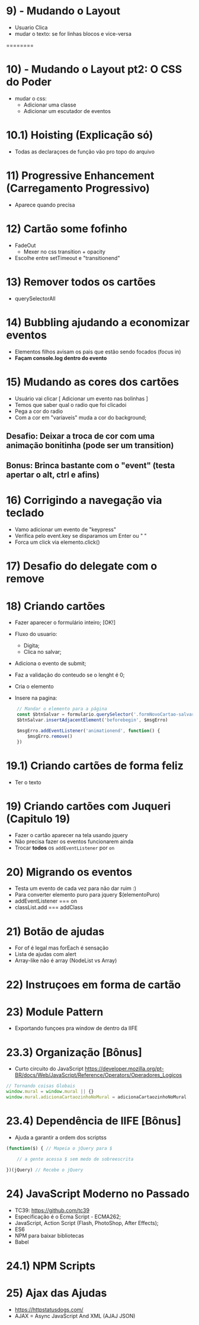 # 9) - Mudando o Layout
- Usuario Clica
- mudar o texto: se for linhas blocos e vice-versa

========

# 10) - Mudando o Layout pt2: O CSS do Poder
- mudar o css:
    - Adicionar uma classe
    - Adicionar um escutador de eventos

# 10.1) Hoisting (Explicação só)
- Todas as declaraçoes de função vão pro topo do arquivo

# 11) Progressive Enhancement (Carregamento Progressivo)
- Aparece quando precisa 

# 12) Cartão some fofinho
- FadeOut
    - Mexer no css transition + opacity
- Escolhe entre setTimeout e "transitionend"

# 13) Remover todos os cartões
- querySelectorAll

# 14) Bubbling ajudando a economizar eventos
- Elementos filhos avisam os pais que estão sendo focados (focus in)
- **Façam console.log dentro do evento**

# 15) Mudando as cores dos cartões
- Usuário vai clicar [ Adicionar um evento nas bolinhas ]
- Temos que saber qual o radio que foi clicadoi
- Pega a cor do radio
- Com a cor em "variaveis" muda a cor do background;

## Desafio: Deixar a troca de cor com uma animação bonitinha (pode ser um transition)
## Bonus: Brinca bastante com o "event" (testa apertar o alt, ctrl e afins)

# 16) Corrigindo a navegação via teclado
- Vamo adicionar um evento de "keypress" 
- Verifica pelo event.key se disparamos um Enter ou " "
- Forca um click via elemento.click()

# 17) Desafio do delegate com o remove

# 18) Criando cartões
- Fazer aparecer o formulário inteiro; [OK!]

- Fluxo do usuario:
    - Digita;
    - Clica no salvar;
- Adiciona o evento de submit;
- Faz a validação do conteudo se o lenght é 0;
- Cria o elemento
- Insere na pagina: 
```js
    // Mandar o elemento para a página
    const $btnSalvar = formulario.querySelector('.formNovoCartao-salvar')
    $btnSalvar.insertAdjacentElement('beforebegin', $msgErro)

    $msgErro.addEventListener('animationend', function() {
        $msgErro.remove()
    })

```

# 19.1) Criando cartões de forma feliz 
- Ter o texto


# 19) Criando cartões com Juqueri (Capitulo 19)
- Fazer o cartão aparecer na tela usando jquery
- Não precisa fazer os eventos funcionarem ainda
- Trocar **todos** os `addEventListener` por `on`

# 20)   Migrando os eventos
- Testa um evento de cada vez para não dar ruim :)
- Para converter elemento puro para jquery $(elementoPuro)
- addEventListener === on
- classList.add === addClass

# 21) Botão de ajudas
- For of é legal mas forEach é sensação
- Lista de ajudas com alert
- Array-like não é array (NodeList vs Array)

# 22) Instruçoes em forma de cartão

# 23) Module Pattern
- Exportando funçoes pra window de dentro da IIFE

# 23.3) Organização [Bônus]
- Curto circuito do JavaScript 
https://developer.mozilla.org/pt-BR/docs/Web/JavaScript/Reference/Operators/Operadores_Logicos
```js
// Tornando coisas Globais
window.mural = window.mural || {}
window.mural.adicionaCartaozinhoNoMural = adicionaCartaozinhoNoMural
```
# 23.4) Dependência de IIFE [Bônus]
- Ajuda a garantir a ordem dos scriptss
```js
(function($) { // Mapeia o jQuery para $

    // a gente acessa $ sem medo de sobreescrita

})(jQuery) // Recebe o jQuery
```

# 24) JavaScript Moderno no Passado
- TC39: https://github.com/tc39
- Especificação é o Ecma Script - ECMA262;
- JavaScript, Action Script (Flash, PhotoShop, After Effects);
- ES6 
- NPM para baixar bibliotecas
- Babel

# 24.1) NPM Scripts

# 25) Ajax das Ajudas
- https://httpstatusdogs.com/
- AJAX = Async JavaScript And XML (AJAJ JSON)